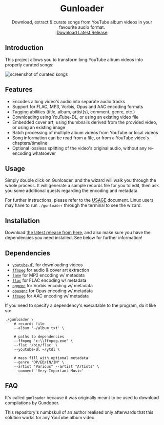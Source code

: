 <html>
    <h1 align='center'>
        Gunloader
    </h1>
    <p align='center'>
        Download, extract & curate songs from YouTube album videos in your favourite audio format.
        <br>
        <a href='https://github.com/yumiris/Gunloader/releases/latest'>Download Latest Release</a>
    </p>
</html>

## Introduction

This project allows you to transform long YouTube album videos into properly curated songs:

![screenshot of curated songs](https://user-images.githubusercontent.com/10241434/135047939-dc7c2d36-a10c-4be2-ae0c-4961c3cb1a20.png)

## Features

- Encodes a long video's audio into separate audio tracks
- Support for FLAC, MP3, Vorbis, Opus and AAC encoding formats
- Tagging abilities (title, album, artist(s), comment, genre, etc.)
- Downloading using YouTube-DL, or using an existing video file
- Embedded cover art, using thumbnails derived from the provided video, or using an existing image
- Batch processing of multiple album videos from YouTube or local videos
- Song information can be read from a file, or from a YouTube video's chapters/timeline
- Optional lossless splitting of the video's original audio, without any re-encoding whatsoever

## Usage

Simply double click on Gunloader, and the wizard will walk you through the whole process. It will generate a sample records file for you to edit, then ask you some additional quests regarding the encoding and metadata.

For further instructions, please refer to the [USAGE](./USAGE.md) document. Linux users may have to run `./gunloader` through the terminal to see the wizard.

## Installation

Download [the latest release from here](https://github.com/yumiris/Gunloader/releases/latest), and also make sure you have the dependencies you need installed. See below for further information!

## Dependencies

- [`youtube-dl`](https://ytdl-org.github.io/youtube-dl/) for downloading videos
- [`ffmpeg`](https://www.ffmpeg.org/) for audio & cover art extraction
- [`lame`](https://lame.sourceforge.net/) for MP3 encoding w/ metadata
- [`flac`](https://xiph.org/flac/) for FLAC encoding w/ metadata
- [`oggenc`](https://www.xiph.org/vorbis/) for Vorbis encoding w/ metadata
- [`opusenc`](https://wiki.xiph.org/Opus-tools) for Opus encoding w/ metadata
- [`ffmpeg`](https://www.ffmpeg.org/) for AAC encoding w/ metadata

If you need to specify a dependency's executable to the program, do it like so:

```shell
./gunloader \
    # records file
    --album '~/album.txt' \

    # paths to dependencies
    --ffmpeg "c:\\ffmpeg.exe" \
    --flac '/bin/flac' \
    --youtube-dl ~/ytdl \

    # mass fill with optional metadata
    --genre "OP/ED/IN/IM" \
    --artist "Various" --artist "Artists" \
    --comment 'Very Important Music'
```

## FAQ

It's called `gunloader` because it was originally meant to be used to download compilations by Gundober.

This repository's numbskull of an author realised only afterwards that this solution works for any YouTube album video.
